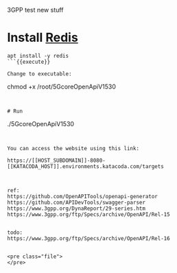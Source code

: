 3GPP test new stuff


# Install [Redis](https://redis.io/)
```
apt install -y redis
```{{execute}}

Change to executable:
```
chmod +x /root/5GcoreOpenApiV1530 
```{{execute}}


# Run
```
./5GcoreOpenApiV1530 
```{{execute}}


You can access the website using this link:

https://[[HOST_SUBDOMAIN]]-8080-[[KATACODA_HOST]].environments.katacoda.com/targets



ref:
https://github.com/OpenAPITools/openapi-generator
https://github.com/APIDevTools/swagger-parser
https://www.3gpp.org/DynaReport/29-series.htm
https://www.3gpp.org/ftp/Specs/archive/OpenAPI/Rel-15


todo:
https://www.3gpp.org/ftp/Specs/archive/OpenAPI/Rel-16


<pre class="file">
</pre>

